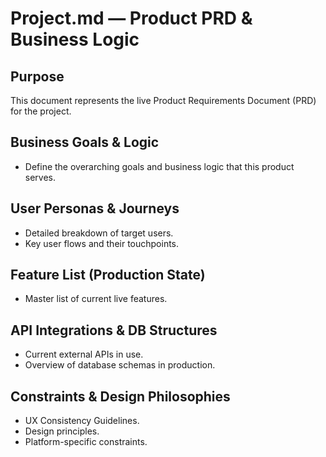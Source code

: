 # Project.md — Product PRD & Business Logic

## Purpose
This document represents the live Product Requirements Document (PRD) for the project.

## Business Goals & Logic
- Define the overarching goals and business logic that this product serves.

## User Personas & Journeys
- Detailed breakdown of target users.
- Key user flows and their touchpoints.

## Feature List (Production State)
- Master list of current live features.

## API Integrations & DB Structures
- Current external APIs in use.
- Overview of database schemas in production.

## Constraints & Design Philosophies
- UX Consistency Guidelines.
- Design principles.
- Platform-specific constraints.